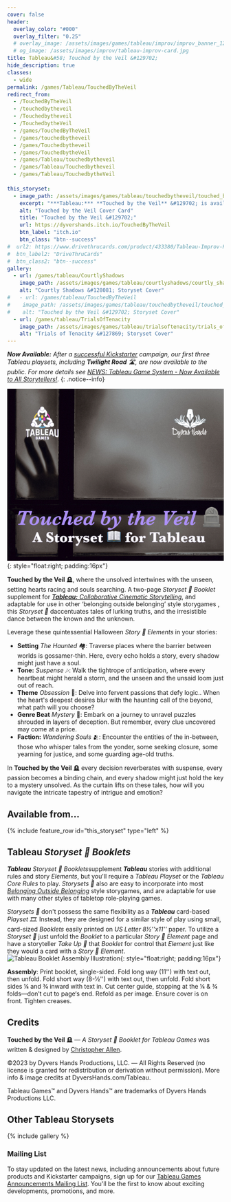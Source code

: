 ```yaml
---
cover: false
header:
  overlay_color: "#000"
  overlay_filter: "0.25"
  # overlay_image: /assets/images/games/tableau/improv/improv_banner_1280_360.jpg
  # og_image: /assets/images/improv/tableau-improv-card.jpg
title: Tableau&#58; Touched by the Veil &#129702;
hide_description: true
classes:
  - wide
permalink: /games/Tableau/TouchedByTheVeil
redirect_from:
  - /TouchedByTheVeil
  - /touchedbytheveil
  - /Touchedbytheveil
  - /TouchedbytheVeil
  - /games/TouchedByTheVeil
  - /games/touchedbytheveil
  - /games/Touchedbytheveil
  - /games/TouchedbytheVeil
  - /games/Tableau/touchedbytheveil
  - /games/Tableau/Touchedbytheveil
  - /games/Tableau/TouchedbytheVeil

this_storyset:
  - image_path: /assets/images/games/tableau/touchedbytheveil/touched_by_the_veil_storyset_cover_375_298.jpg
    excerpt: "***Tableau:*** **Touched by the Veil** &#129702; is available as a **Storyset** &#127869; **Booklet** from: "
    alt: "Touched by the Veil Cover Card"
    title: "Touched by the Veil &#129702;"
    url: https://dyvershands.itch.io/TouchedByTheVeil
    btn_label: "itch.io"
    btn_class: "btn--success"
#  url2: https://www.drivethrucards.com/product/433380/Tableau-Improv-Playset-Just-the-Cards-Edition?src=dhwebsite
#  btn_label2: "DriveThruCards"
#  btn_class2: "btn--success"
gallery:
  - url: /games/tableau/CourtlyShadows
    image_path: /assets/images/games/tableau/courtlyshadows/courtly_shadows_storyset_cover_375_298.jpg
    alt: "Courtly Shadows &#128081; Storyset Cover"
#   - url: /games/tableau/TouchedByTheVeil
#    image_path: /assets/images/games/tableau/touchedbytheveil/touched_by_the_veil_storyset_cover_375_298.jpg
#    alt: "Touched by the Veil &#129702; Storyset Cover"
  - url: /games/tableau/TrialsOfTenacity
    image_path: /assets/images/games/tableau/trialsoftenacity/trials_of_tenacity_storyset_cover_375_298.jpg
    alt: "Trials of Tenacity &#127869; Storyset Cover"
---
```


_**Now Available:** After a [successful Kickstarter](/news/Tableau-Kickstarter-Success/) campaign, our first three Tableau playsets, including **Twilight Road** 🛣, are now available to the public. For more details see [NEWS: Tableau Game System - Now Available to All Storytellers!](/news/Tableau-Now_Available_to_All/)._
{: .notice--info}

![Touched by the Veil &#129702; Storyset Cover](/assets/images/games/tableau/touchedbytheveil/touched_by_the_veil_storyset_cover_375_298.jpg){: style="float:right; padding:16px"}

**Touched by the Veil** 🪦, where the unsolved intertwines with the unseen, setting hearts racing and souls searching.
A two-page _Storyset 📖 Booklet_ supplement for [***Tableau:*** _Collaborative Cinematic Storytelling_](https://www.dyvershands.com/games/Tableau/), and adaptable for use in other ‘belonging outside belonging’ style storygames , this _Storyset 📖_ daccentuates tales of lurking truths, and the irresistible dance between the known and the unknown.

Leverage these quintessential Halloween _Story 📖 Elements_ in your stories:

* **Setting** _The Haunted_ 🏘️: Traverse places where the barrier between worlds is gossamer-thin. Here, every echo holds a story, every shadow might just have a soul.
* **Tone:** _Suspense_ 🎶: Walk the tightrope of anticipation, where every heartbeat might herald a storm, and the unseen and the unsaid loom just out of reach.
* **Theme** _Obsession_ 💢: Delve into fervent passions that defy logic.. When the heart's deepest desires blur with the haunting call of the beyond, what path will you choose?
* **Genre Beat** _Mystery_ 🥁: Embark on a journey to unravel puzzles shrouded in layers of deception. But remember, every clue uncovered may come at a price.
* **Faction:** _Wandering Souls_ 🫂: Encounter the entities of the in-between, those who whisper tales from the yonder, some seeking closure, some yearning for justice, and some guarding age-old truths.

In **Touched by the Veil** 🪦 every decision reverberates with suspense, every passion becomes a binding chain, and every shadow might just hold the key to a mystery unsolved. As the curtain lifts on these tales, how will you navigate the intricate tapestry of intrigue and emotion?

## Available from… 

{% include feature_row id="this_storyset" type="left" %}

## Tableau _Storyset 📖 Booklets_

_**Tableau**_ _Storyset 📖 Booklets_ ​supplement _**Tableau**_ stories with additional rules and story _Elements_, but you'll require a _Tableau Playset_ or the _Tableau Core Rules_ to play. _Storysets 📖_​ also are easy to incorporate into most _[Belonging Outside Belonging](https://itch.io/physical-games/tag-belonging-outside-belonging)​_ style storygames, and are adaptable for use with many other styles of tabletop role-playing games.​​

_Storysets 📖_​ don't possess the same flexibility as a _**Tableau**_ card-based _Playset 🎞_. Instead, they are designed for a similar style of play using small, card-sized _Booklets_ easily printed on _US Letter 8½''x11''_ paper. To utilize a _Storyset 📖_​ just unfold the _Booklet_ to a particular _Story 📖 Element_ page and have a storyteller _Take Up 🫰_ that _Booklet_ for control that _Element_ just like they would a card with a _Story 📖 Element_. ![Tableau Booklet Assembly Illustration](/assets/images/games/tableau/booklet_assembly_illustration_375 _292.png){: style="float:right; padding:16px"}

**Assembly**: Print booklet, single-sided. Fold long way (11'') with text out, then unfold. Fold short way (8-½'') with text out, then unfold. Fold short sides ¼ and ¾ inward with text in. Cut center guide, stopping at the ¼ & ¾ folds—don’t cut to page‘s end. Refold as per image. Ensure cover is on front. Tighten creases.

## Credits

**Touched by the Veil** 🪦 — _A Storyset 📖 Booklet for Tableau Games_ was written & designed by [Christopher Allen](mailto:ChristopherA@DyversHands.com).

©2023 by Dyvers Hands Productions, LLC. — All Rights Reserved (no license is granted for redistribution or derivation without permission). More info & image credits at DyversHands.com/Tableau.

Tableau Games™ and Dyvers Hands™ are trademarks of Dyvers Hands Productions LLC.

## Other Tableau Storysets

{% include gallery %}

### Mailing List

To stay updated on the latest news, including announcements about future products and Kickstarter campaigns, sign up for our [Tableau Games Announcements Mailing List](/Subscribe). You'll be the first to know about exciting developments, promotions, and more.

